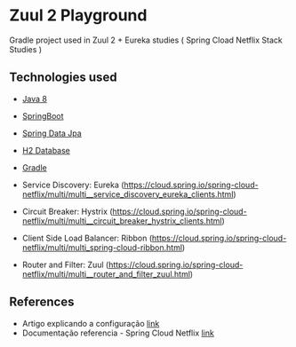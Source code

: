 # Zuul 2 Playground

 Gradle project used in Zuul 2 + Eureka studies ( Spring Cload Netflix Stack Studies )

## Technologies used

* [Java 8](https://docs.oracle.com/javase/8/docs/api/)
* [SpringBoot](https://docs.spring.io/spring-boot/docs/current-SNAPSHOT/reference/htmlsingle/)
* [Spring Data Jpa](https://docs.spring.io/spring-data/jpa/docs/current/reference/html/)
* [H2 Database](http://www.h2database.com/html/main.html)
* [Gradle](https://gradle.org/)

* Service Discovery: Eureka (https://cloud.spring.io/spring-cloud-netflix/multi/multi__service_discovery_eureka_clients.html)
* Circuit Breaker: Hystrix (https://cloud.spring.io/spring-cloud-netflix/multi/multi__circuit_breaker_hystrix_clients.html)
* Client Side Load Balancer: Ribbon (https://cloud.spring.io/spring-cloud-netflix/multi/multi_spring-cloud-ribbon.html)
* Router and Filter: Zuul (https://cloud.spring.io/spring-cloud-netflix/multi/multi__router_and_filter_zuul.html)

## References

* Artigo explicando a configuração [link](https://medium.com/@bdias.ti/criando-arquitetura-microservi%C3%A7o-utilizando-spring-boot-9973f7d16591)
* Documentação referencia - Spring Cloud Netflix [link](https://cloud.spring.io/spring-cloud-netflix/reference/html/)